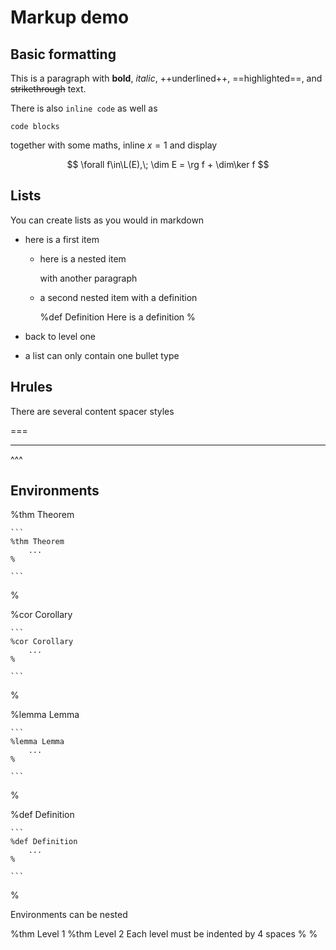 # Markup demo

## Basic formatting

This is a paragraph with **bold**, _italic_, ++underlined++, ==highlighted==, and ~~strikethrough~~ text.

There is also `inline code` as well as

```
code blocks
```

together with some maths, inline $x=1$ and display

$$
\forall f\in\L(E),\; \dim E = \rg f + \dim\ker f
$$

## Lists

You can create lists as you would in markdown

- here is a first item

  * here is a nested item

    with another paragraph

  * a second nested item with a definition

    %def Definition
        Here is a definition
    %

- back to level one

+ a list can only contain one bullet type


## Hrules

There are several content spacer styles

===

---

^^^

## Environments

%thm Theorem

    ```
    %thm Theorem
        ...
    %

    ```

%

%cor Corollary

    ```
    %cor Corollary
        ...
    %

    ```

%

%lemma Lemma

    ```
    %lemma Lemma
        ...
    %

    ```

%

%def Definition

    ```
    %def Definition
        ...
    %

    ```

%


Environments can be nested

%thm Level 1
    %thm Level 2
        Each level must be indented by 4 spaces
    %
%
